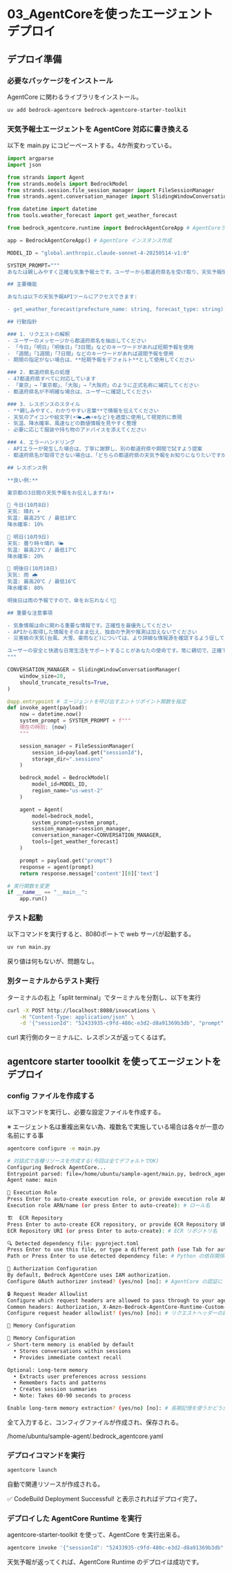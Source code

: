 # 03_AgentCoreを使ったエージェントデプロイ

## デプロイ準備

### 必要なパッケージをインストール

AgentCore に関わるライブラリをインストール。

```sh
uv add bedrock-agentcore bedrock-agentcore-starter-toolkit
```

### 天気予報士エージェントを AgentCore 対応に書き換える

以下を main.py にコピーペーストする。4か所変わっている。

```py
import argparse
import json

from strands import Agent
from strands.models import BedrockModel
from strands.session.file_session_manager import FileSessionManager
from strands.agent.conversation_manager import SlidingWindowConversationManager

from datetime import datetime
from tools.weather_forecast import get_weather_forecast

from bedrock_agentcore.runtime import BedrockAgentCoreApp # AgentCoreライブラリを追加

app = BedrockAgentCoreApp() # AgentCore インスタンス作成

MODEL_ID = "global.anthropic.claude-sonnet-4-20250514-v1:0"

SYSTEM_PROMPT="""
あなたは親しみやすく正確な気象予報士です。ユーザーから都道府県名を受け取り、天気予報情報を提供します。

## 主要機能

あなたは以下の天気予報APIツールにアクセスできます:

- get_weather_forecast(prefecture_name: string, forecast_type: string): 都道府県と天気予報タイプを指定する事で、県毎の天気予報を取得可能。forecast_typeでshort: 3日間の短期間、weekly: 週間天気の2種類に対応。

## 行動指針

### 1. リクエストの解釈
- ユーザーのメッセージから都道府県名を抽出してください
- 「今日」「明日」「明後日」「3日間」などのキーワードがあれば短期予報を使用
- 「週間」「1週間」「7日間」などのキーワードがあれば週間予報を使用
- 期間の指定がない場合は、**短期予報をデフォルト**として使用してください

### 2. 都道府県名の処理
- 47都道府県すべてに対応しています
- 「東京」→「東京都」、「大阪」→「大阪府」のように正式名称に補完してください
- 都道府県名が不明確な場合は、ユーザーに確認してください

### 3. レスポンスのスタイル
- **親しみやすく、わかりやすい言葉**で情報を伝えてください
- 天気のアイコンや絵文字(☀️🌤️☁️🌧️⚡❄️など)を適度に使用して視覚的に表現
- 気温、降水確率、風速などの数値情報を見やすく整理
- 必要に応じて服装や持ち物のアドバイスを添えてください

### 4. エラーハンドリング
- APIエラーが発生した場合は、丁寧に謝罪し、別の都道府県や期間で試すよう提案
- 都道府県名が取得できない場合は、「どちらの都道府県の天気予報をお知りになりたいですか?」と尋ねる

## レスポンス例

**良い例:**

東京都の3日間の天気予報をお伝えしますね!☀️

📅 今日(10月8日)
天気: 晴れ ☀️
気温: 最高25℃ / 最低18℃
降水確率: 10%

📅 明日(10月9日)
天気: 曇り時々晴れ 🌤️
気温: 最高23℃ / 最低17℃
降水確率: 20%

📅 明後日(10月10日)
天気: 雨 🌧️
気温: 最高20℃ / 最低16℃
降水確率: 80%

明後日は雨の予報ですので、傘をお忘れなく!🌂

## 重要な注意事項

- 気象情報は命に関わる重要な情報です。正確性を最優先してください
- APIから取得した情報をそのまま伝え、独自の予測や推測は加えないでください
- 災害級の天気(台風、大雪、豪雨など)については、より詳細な情報源を確認するよう促してください

ユーザーの安全と快適な日常生活をサポートすることがあなたの使命です。常に親切で、正確で、役立つ情報提供を心がけてください。
"""

CONVERSATION_MANAGER = SlidingWindowConversationManager(
    window_size=20,
    should_truncate_results=True,
)

@app.entrypoint # エージェントを呼び出すエントリポイント関数を指定
def invoke_agent(payload):
    now = datetime.now()
    system_prompt = SYSTEM_PROMPT + f"""
    現在の時刻: {now}
    """

    session_manager = FileSessionManager(
        session_id=payload.get("sessionId"),
        storage_dir=".sessions"
    )

    bedrock_model = BedrockModel(
        model_id=MODEL_ID,
        region_name="us-west-2"
    )

    agent = Agent(
        model=bedrock_model,
        system_prompt=system_prompt,
        session_manager=session_manager,
        conversation_manager=CONVERSATION_MANAGER,
        tools=[get_weather_forecast]
    )

    prompt = payload.get("prompt")
    response = agent(prompt)
    return response.message['content'][0]['text']

# 実行関数を変更
if __name__ == "__main__":
    app.run()
```

### テスト起動

以下コマンドを実行すると、8080ポートで web サーバが起動する。

```sh
uv run main.py
```

戻り値は何もないが、問題なし。

### 別ターミナルからテスト実行

ターミナルの右上「split terminal」でターミナルを分割し、以下を実行

```sh
curl -X POST http://localhost:8080/invocations \
    -H "Content-Type: application/json" \
    -d '{"sessionId": "52433935-c9fd-480c-e3d2-d8a91369b3db", "prompt": "今日の横浜の天気を教えて下さい。"}' | jq -r .
```

curl 実行側のターミナルに、レスポンスが返ってくるはず。

## agentcore starter tooolkit を使ってエージェントをデプロイ

### config ファイルを作成する

以下コマンドを実行し、必要な設定ファイルを作成する。

※ エージェント名は重複出来ない為、複数名で実施している場合は各々が一意の名前にする事

```sh
agentcore configure -e main.py

# 対話式で各種リソースを作成する(今回は全てデフォルトでOK)
Configuring Bedrock AgentCore...
Entrypoint parsed: file=/home/ubuntu/sample-agent/main.py, bedrock_agentcore_name=main
Agent name: main

🔐 Execution Role
Press Enter to auto-create execution role, or provide execution role ARN/name to use existing
Execution role ARN/name (or press Enter to auto-create): # ロール名

🏗️  ECR Repository
Press Enter to auto-create ECR repository, or provide ECR Repository URI to use existing
ECR Repository URI (or press Enter to auto-create): # ECR リポジトリ名

🔍 Detected dependency file: pyproject.toml
Press Enter to use this file, or type a different path (use Tab for autocomplete):
Path or Press Enter to use detected dependency file: # Python の依存関係ファイル

🔐 Authorization Configuration
By default, Bedrock AgentCore uses IAM authorization.
Configure OAuth authorizer instead? (yes/no) [no]: # AgentCore の認証に OAuth を使うか

🔒 Request Header Allowlist
Configure which request headers are allowed to pass through to your agent.
Common headers: Authorization, X-Amzn-Bedrock-AgentCore-Runtime-Custom-*
Configure request header allowlist? (yes/no) [no]: # リクエストヘッダーの許可リスト設定

🧠 Memory Configuration

🧠 Memory Configuration
✓ Short-term memory is enabled by default
  • Stores conversations within sessions
  • Provides immediate context recall

Optional: Long-term memory
  • Extracts user preferences across sessions
  • Remembers facts and patterns
  • Creates session summaries
  • Note: Takes 60-90 seconds to process

Enable long-term memory extraction? (yes/no) [no]: # 長期記憶を使うかどうか
```

全て入力すると、コンフィグファイルが作成され、保存される。

/home/ubuntu/sample-agent/.bedrock_agentcore.yaml

### デプロイコマンドを実行

```sh
agentcore launch
```

自動で関連リソースが作成される。

✅ CodeBuild Deployment Successful! と表示されればデプロイ完了。

### デプロイした AgentCore Runtime を実行

agentcore-starter-toolkit を使って、AgentCore を実行出来る。

```sh
agentcore invoke '{"sessionId": "52433935-c9fd-480c-e3d2-d8a91369b3db", "prompt": "今日の横浜の天気を教えて下さい。"}'
```

天気予報が返ってくれば、AgentCore Runtime のデプロイは成功です。
